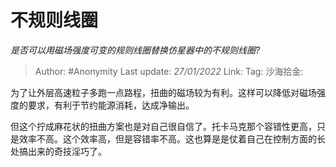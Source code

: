 # 不规则线圈
*是否可以用磁场强度可变的规则线圈替换仿星器中的不规则线圈?*

> Author: #Anonymity
> Last update: *27/01/2022*
> Link:
> Tag:
> 沙海拾金:

为了让外层高速粒子多跑一点路程，扭曲的磁场较为有利。这样可以降低对磁场强度的要求，有利于节约能源消耗，达成净输出。

但这个拧成麻花状的扭曲方案也是对自己很自信了。托卡马克那个容错性更高，只是效率不高。这个效率高，但是容错率不高。这也算是是仗着自己在控制方面的长处搞出来的奇技淫巧了。
